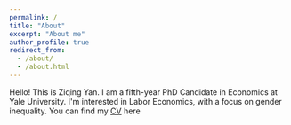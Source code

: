 ```yaml
---
permalink: /
title: "About"
excerpt: "About me"
author_profile: true
redirect_from: 
  - /about/
  - /about.html
---
```


Hello! This is Ziqing Yan. I am a fifth-year PhD Candidate in Economics at Yale University. I'm interested in Labor Economics, with a focus on gender inequality. You can find my [CV](http://ziqing-yan.github.io/files/CV_ZiqingYan.pdf) here
